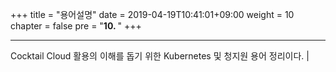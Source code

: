 +++
title = "용어설명"
date = 2019-04-19T10:41:01+09:00
weight = 10
chapter = false
pre = "<b>10. </b>"
+++

---
Cocktail Cloud 활용의 이해를 돕기 위한 Kubernetes 및 청지원 용어 정리이다.                                     |